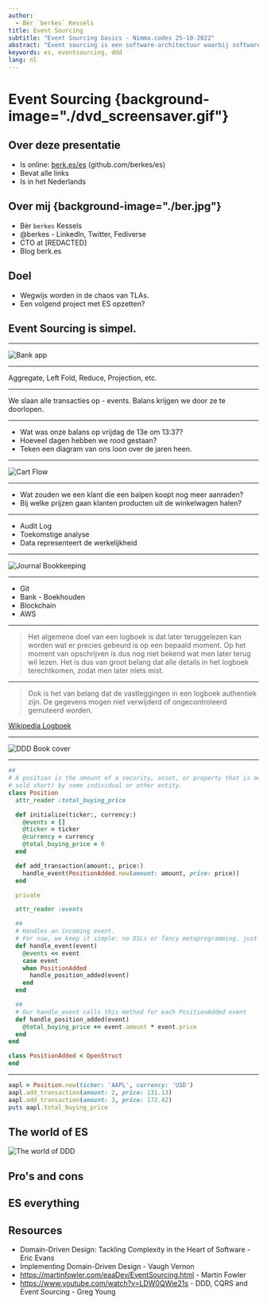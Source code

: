 ```yaml
---
author:
  - Bèr `berkes` Kessels
title: Event Sourcing
subtitle: "Event Sourcing basics - Nimma.codes 25-10-2022"
abstract: "Event sourcing is een software-architectuur waarbij software haar interne toestand niet direct bijhoudt in een database, maar door het lezen en vastleggen van gebeurtenissen in een event store. Zoals de balans op je bankrekening niet een cijfertje in een database is, maar een afgeleide van een hele serie transacties op die bankrekening. We lopen door wat voorbeelden heen, leren wanneer event-sourcing een goede match is, en welke architectuur-patronen er vaak omheen worden ingezet"
keywords: es, eventsourcing, ddd
lang: nl
---
```


# Event Sourcing {background-image="./dvd_screensaver.gif"}

## Over deze presentatie

* Is online: [berk.es/es](https://berk.es/es) (github.com/berkes/es)
* Bevat alle links
* Is in het Nederlands

## Over mij {background-image="./ber.jpg"}

* Bèr `berkes` Kessels
* @berkes - LinkedIn, Twitter, Fediverse
* CTO at [REDACTED]
* Blog berk.es

## Doel

* Wegwijs worden in de chaos van TLAs.
* Een volgend project met ES opzetten?

## Event Sourcing is simpel.

---

![Bank app](./bank_app.png)

---

Aggregate, Left Fold, Reduce, Projection, etc.

---

We slaan alle transacties op - events. Balans krijgen we door ze te doorlopen.

---

* Wat was onze balans op vrijdag de 13e om 13:37?
* Hoeveel dagen hebben we rood gestaan?
* Teken een diagram van ons loon over de jaren heen.

---

![Cart Flow](./cart_flow_event_sourced.png)

---

* Wat zouden we een klant die een balpen koopt nog meer aanraden?
* Bij welke prijzen gaan klanten producten uit de winkelwagen halen?

---

* Audit Log
* Toekomstige analyse
* Data representeert de werkelijkheid

---

![Journal Bookkeeping](./bookkeeping.jpg)

---

* Git
* Bank - Boekhouden
* Blockchain
* AWS

---

> Het algemene doel van een logboek is dat later teruggelezen kan worden wat er precies gebeurd is op een bepaald moment. Op het moment van opschrijven is dus nog niet bekend wat men later terug wil lezen. Het is dus van groot belang dat alle details in het logboek terechtkomen, zodat men later niets mist.

---

> Ook is het van belang dat de vastleggingen in een logboek authentiek zijn. De gegevens mogen niet verwijderd of ongecontroleerd gemuteerd worden. 

[Wikipedia Logboek](https://nl.wikipedia.org/wiki/Logboek)

---

![DDD Book cover](./dddbook.jpg)

---

```ruby
##
# A position is the amount of a security, asset, or property that is owned (or
# sold short) by some individual or other entity.
class Position
  attr_reader :total_buying_price

  def initialize(ticker:, currency:)
    @events = []
    @ticker = ticker
    @currency = currency
    @total_buying_price = 0
  end

  def add_transaction(amount:, price:)
    handle_event(PositionAdded.new(amount: amount, price: price))
  end

  private

  attr_reader :events

  ##
  # Handles an incoming event.
  # For now, we keep it simple: no DSLs or fancy metaprogramming, just a switch.
  def handle_event(event)
    @events << event
    case event
    when PositionAdded
      handle_position_added(event)
    end
  end

  ##
  # Our handle_event calls this method for each PositionAdded event
  def handle_position_added(event)
    @total_buying_price += event.amount * event.price
  end
end

class PositionAdded < OpenStruct
end
```

---

```ruby
aapl = Position.new(ticker: 'AAPL', currency: 'USD')
aapl.add_transaction(amount: 2, price: 131.13)
aapl.add_transaction(amount: 3, price: 172.42)
puts aapl.total_buying_price
```

## The world of ES

![The world of DDD](./ddd.png)

## Pro's and cons

## ES everything

## Resources

* Domain-Driven Design: Tackling Complexity in the Heart of Software - Eric Evans
* Implementing Domain-Driven Design - Vaugh Vernon
* https://martinfowler.com/eaaDev/EventSourcing.html - Martin Fowler
* https://www.youtube.com/watch?v=LDW0QWie21s - DDD, CQRS and Event Sourcing - Greg Young
